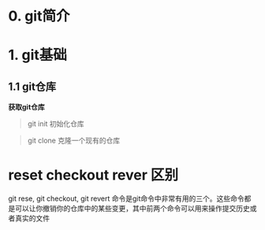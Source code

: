 # 0. git简介 #

# 1. git基础 #

## 1.1 git仓库 ##

**获取git仓库**

>git init
初始化仓库

>git clone <urls>
克隆一个现有的仓库

# reset checkout rever 区别 #
git rese, git checkout, git revert 命令是git命令中非常有用的三个。这些命令都是可以让你撤销你的仓库中的某些变更，其中前两个命令可以用来操作提交历史或者真实的文件


